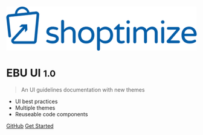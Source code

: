 ![logo](_media/icon.svg)

# EBU UI <small>1.0</small>

> An UI guidelines documentation with new themes

- UI best practices
- Multiple themes
- Reuseable code components

[GitHub](https://github.com/QingWei-Li/docsify/)
[Get Started](#docsify)
